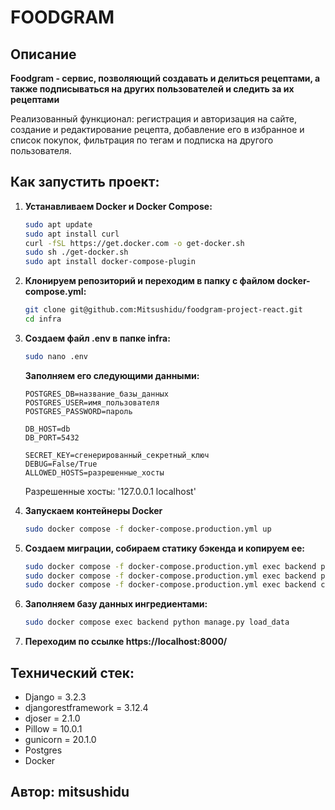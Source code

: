 # FOODGRAM

## Описание
**Foodgram - сервис, позволяющий создавать и делиться рецептами, а также подписываться на других пользователей и следить за их рецептами**

Реализованный функционал: регистрация и авторизация на сайте, создание и редактирование рецепта, добавление его в избранное и список покупок, фильтрация по тегам и подписка на другого пользователя.

## Как запустить проект:
1. **Устанавливаем Docker и Docker Compose:**
    ```bash
    sudo apt update
    sudo apt install curl
    curl -fSL https://get.docker.com -o get-docker.sh
    sudo sh ./get-docker.sh
    sudo apt install docker-compose-plugin 
    ```

2. **Клонируем репозиторий и переходим в папку с файлом docker-compose.yml:**
    ```bash
    git clone git@github.com:Mitsushidu/foodgram-project-react.git
    cd infra
    ```

3. **Создаем файл .env в папке infra:**
    ```bash
    sudo nano .env
    ```
    **Заполняем его следующими данными:**
    ```
    POSTGRES_DB=название_базы_данных
    POSTGRES_USER=имя_пользователя
    POSTGRES_PASSWORD=пароль

    DB_HOST=db
    DB_PORT=5432

    SECRET_KEY=сгенерированный_секретный_ключ
    DEBUG=False/True
    ALLOWED_HOSTS=разрешенные_хосты 
    ```
    Разрешенные хосты: '127.0.0.1 localhost'

4. **Запускаем контейнеры Docker**
    ```bash
    sudo docker compose -f docker-compose.production.yml up
    ```

5. **Создаем миграции, собираем статику бэкенда и копируем ее:**
    ```bash
    sudo docker compose -f docker-compose.production.yml exec backend python manage.py migrate
    sudo docker compose -f docker-compose.production.yml exec backend python manage.py collectstatic
    sudo docker compose -f docker-compose.production.yml exec backend cp -r /app/collected_static/. /backend_static/static/
    ```

6. **Заполняем базу данных ингредиентами:**
    ```bash
    sudo docker compose exec backend python manage.py load_data
    ```

7. **Переходим по ссылке https://localhost:8000/**



## Технический стек:
* Django = 3.2.3
* djangorestframework = 3.12.4
* djoser = 2.1.0
* Pillow = 10.0.1
* gunicorn = 20.1.0
* Postgres
* Docker


## Автор: mitsushidu

